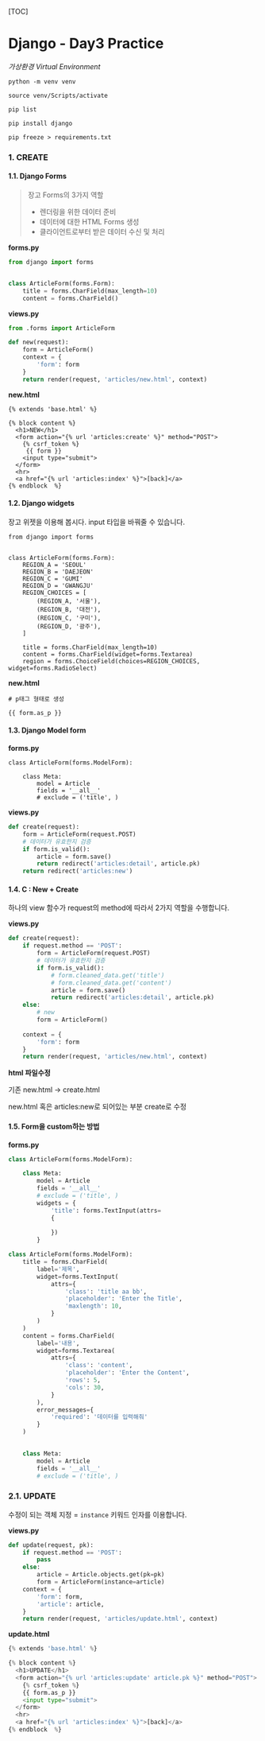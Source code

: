 [TOC]

# 	Django - Day3 Practice

*가상환경 Virtual Environment*

```linux
python -m venv venv

source venv/Scripts/activate

pip list

pip install django

pip freeze > requirements.txt
```

### 1. CREATE

#### 1.1. Django Forms

> 장고 Forms의 3가지 역할
>
> - 렌더링을 위한 데이터 준비
> - 데이터에 대한 HTML Forms 생성
> - 클라이언트로부터 받은 데이터 수신 및 처리

**forms.py**

```python
from django import forms


class ArticleForm(forms.Form):
    title = forms.CharField(max_length=10)
    content = forms.CharField()
```

**views.py**

```python
from .forms import ArticleForm

def new(request):
    form = ArticleForm()
    context = {
        'form': form
    }
    return render(request, 'articles/new.html', context)
```

**new.html**

```django
{% extends 'base.html' %}

{% block content %}
  <h1>NEW</h1>
  <form action="{% url 'articles:create' %}" method="POST">
    {% csrf_token %}
     {{ form }}
    <input type="submit">
  </form>
  <hr>
  <a href="{% url 'articles:index' %}">[back]</a>
{% endblock  %}

```

#### 1.2. Django widgets

장고 위젯을 이용해 봅시다. input 타입을 바꿔줄 수 있습니다.

```django
from django import forms


class ArticleForm(forms.Form):
    REGION_A = 'SEOUL'
    REGION_B = 'DAEJEON'
    REGION_C = 'GUMI'
    REGION_D = 'GWANGJU'
    REGION_CHOICES = [
        (REGION_A, '서울'),
        (REGION_B, '대전'),
        (REGION_C, '구미'),
        (REGION_D, '광주'),
    ]

    title = forms.CharField(max_length=10)
    content = forms.CharField(widget=forms.Textarea)
    region = forms.ChoiceField(choices=REGION_CHOICES, widget=forms.RadioSelect)
```

**new.html**

```django
# p태그 형태로 생성

{{ form.as_p }} 
```

#### 1.3. Django Model form

**forms.py**

```django
class ArticleForm(forms.ModelForm):

    class Meta:
        model = Article
        fields = '__all__'
        # exclude = ('title', )
```

**views.py**

```python
def create(request):
    form = ArticleForm(request.POST)
    # 데이터가 유효한지 검증
    if form.is_valid():
        article = form.save()
        return redirect('articles:detail', article.pk)
    return redirect('articles:new')
```

#### 1.4. C : New + Create

하나의 view 함수가 request의 method에 따라서 2가지 역할을 수행합니다. 

**views.py**

```python
def create(request):
    if request.method == 'POST':
        form = ArticleForm(request.POST)
        # 데이터가 유효한지 검증
        if form.is_valid():
            # form.cleaned_data.get('title')
            # form.cleaned_data.get('content')
            article = form.save()
            return redirect('articles:detail', article.pk)
    else:
        # new
        form = ArticleForm()
        
    context = {
        'form': form
    }
    return render(request, 'articles/new.html', context)
```

**html 파일수정**

기존 new.html -> create.html

new.html 혹은 articles:new로 되어있는 부분 create로 수정

#### 1.5. Form을 custom하는 방법

**forms.py**

```python
class ArticleForm(forms.ModelForm):

    class Meta:
        model = Article
        fields = '__all__'
        # exclude = ('title', )
        widgets = {
            'title': forms.TextInput(attrs=
            {
                
            })
        }
```

```python
class ArticleForm(forms.ModelForm):
    title = forms.CharField(
        label='제목',
        widget=forms.TextInput(
            attrs={
                'class': 'title aa bb',
                'placeholder': 'Enter the Title',
                'maxlength': 10,
            }
        )
    )
    content = forms.CharField(
        label='내용',
        widget=forms.Textarea(
            attrs={
                'class': 'content',
                'placeholder': 'Enter the Content',
                'rows': 5,
                'cols': 30,
            }
        ),
        error_messages={
            'required': '데이터를 입력해줘'
        }
    )
    

    class Meta:
        model = Article
        fields = '__all__'
        # exclude = ('title', )
```



### 2.1. UPDATE

수정이 되는 객체 지정 = `instance` 키워드 인자를 이용합니다.

**views.py**

```python
def update(request, pk):
    if request.method == 'POST':
        pass
    else:
        article = Article.objects.get(pk=pk)
        form = ArticleForm(instance=article)
    context = {
        'form': form,
        'article': article,
    }
    return render(request, 'articles/update.html', context)
```

**update.html**

```python
{% extends 'base.html' %}

{% block content %}
  <h1>UPDATE</h1>
  <form action="{% url 'articles:update' article.pk %}" method="POST">
    {% csrf_token %}
    {{ form.as_p }}
    <input type="submit">
  </form>
  <hr>
  <a href="{% url 'articles:index' %}">[back]</a>
{% endblock  %}

```



